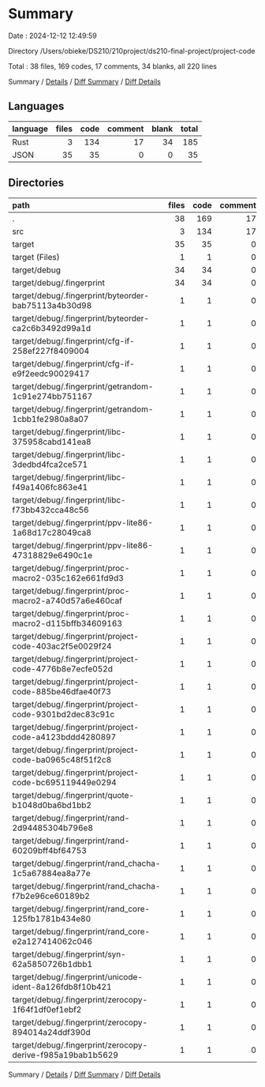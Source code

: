 # Summary

Date : 2024-12-12 12:49:59

Directory /Users/obieke/DS210/210project/ds210-final-project/project-code

Total : 38 files,  169 codes, 17 comments, 34 blanks, all 220 lines

Summary / [Details](details.md) / [Diff Summary](diff.md) / [Diff Details](diff-details.md)

## Languages
| language | files | code | comment | blank | total |
| :--- | ---: | ---: | ---: | ---: | ---: |
| Rust | 3 | 134 | 17 | 34 | 185 |
| JSON | 35 | 35 | 0 | 0 | 35 |

## Directories
| path | files | code | comment | blank | total |
| :--- | ---: | ---: | ---: | ---: | ---: |
| . | 38 | 169 | 17 | 34 | 220 |
| src | 3 | 134 | 17 | 34 | 185 |
| target | 35 | 35 | 0 | 0 | 35 |
| target (Files) | 1 | 1 | 0 | 0 | 1 |
| target/debug | 34 | 34 | 0 | 0 | 34 |
| target/debug/.fingerprint | 34 | 34 | 0 | 0 | 34 |
| target/debug/.fingerprint/byteorder-bab75113a4b30d98 | 1 | 1 | 0 | 0 | 1 |
| target/debug/.fingerprint/byteorder-ca2c6b3492d99a1d | 1 | 1 | 0 | 0 | 1 |
| target/debug/.fingerprint/cfg-if-258ef227f8409004 | 1 | 1 | 0 | 0 | 1 |
| target/debug/.fingerprint/cfg-if-e9f2eedc90029417 | 1 | 1 | 0 | 0 | 1 |
| target/debug/.fingerprint/getrandom-1c91e274bb751167 | 1 | 1 | 0 | 0 | 1 |
| target/debug/.fingerprint/getrandom-1cbb1fe2980a8a07 | 1 | 1 | 0 | 0 | 1 |
| target/debug/.fingerprint/libc-375958cabd141ea8 | 1 | 1 | 0 | 0 | 1 |
| target/debug/.fingerprint/libc-3dedbd4fca2ce571 | 1 | 1 | 0 | 0 | 1 |
| target/debug/.fingerprint/libc-f49a1406fc863e41 | 1 | 1 | 0 | 0 | 1 |
| target/debug/.fingerprint/libc-f73bb432cca48c56 | 1 | 1 | 0 | 0 | 1 |
| target/debug/.fingerprint/ppv-lite86-1a68d17c28049ca8 | 1 | 1 | 0 | 0 | 1 |
| target/debug/.fingerprint/ppv-lite86-47318829e6490c1e | 1 | 1 | 0 | 0 | 1 |
| target/debug/.fingerprint/proc-macro2-035c162e661fd9d3 | 1 | 1 | 0 | 0 | 1 |
| target/debug/.fingerprint/proc-macro2-a740d57a6e460caf | 1 | 1 | 0 | 0 | 1 |
| target/debug/.fingerprint/proc-macro2-d115bffb34609163 | 1 | 1 | 0 | 0 | 1 |
| target/debug/.fingerprint/project-code-403ac2f5e0029f24 | 1 | 1 | 0 | 0 | 1 |
| target/debug/.fingerprint/project-code-4776b8e7ecfe052d | 1 | 1 | 0 | 0 | 1 |
| target/debug/.fingerprint/project-code-885be46dfae40f73 | 1 | 1 | 0 | 0 | 1 |
| target/debug/.fingerprint/project-code-9301bd2dec83c91c | 1 | 1 | 0 | 0 | 1 |
| target/debug/.fingerprint/project-code-a4123bddd4280897 | 1 | 1 | 0 | 0 | 1 |
| target/debug/.fingerprint/project-code-ba0965c48f51f2c8 | 1 | 1 | 0 | 0 | 1 |
| target/debug/.fingerprint/project-code-bc695119449e0294 | 1 | 1 | 0 | 0 | 1 |
| target/debug/.fingerprint/quote-b1048d0ba6bd1bb2 | 1 | 1 | 0 | 0 | 1 |
| target/debug/.fingerprint/rand-2d94485304b796e8 | 1 | 1 | 0 | 0 | 1 |
| target/debug/.fingerprint/rand-60209bff4bf64753 | 1 | 1 | 0 | 0 | 1 |
| target/debug/.fingerprint/rand_chacha-1c5a67884ea8a77e | 1 | 1 | 0 | 0 | 1 |
| target/debug/.fingerprint/rand_chacha-f7b2e96ce60189b2 | 1 | 1 | 0 | 0 | 1 |
| target/debug/.fingerprint/rand_core-125fb1781b434e80 | 1 | 1 | 0 | 0 | 1 |
| target/debug/.fingerprint/rand_core-e2a127414062c046 | 1 | 1 | 0 | 0 | 1 |
| target/debug/.fingerprint/syn-62a5850726b1dbb1 | 1 | 1 | 0 | 0 | 1 |
| target/debug/.fingerprint/unicode-ident-8a126fdb8f10b421 | 1 | 1 | 0 | 0 | 1 |
| target/debug/.fingerprint/zerocopy-1f64f1df0ef1ebf2 | 1 | 1 | 0 | 0 | 1 |
| target/debug/.fingerprint/zerocopy-894014a24ddf390d | 1 | 1 | 0 | 0 | 1 |
| target/debug/.fingerprint/zerocopy-derive-f985a19bab1b5629 | 1 | 1 | 0 | 0 | 1 |

Summary / [Details](details.md) / [Diff Summary](diff.md) / [Diff Details](diff-details.md)